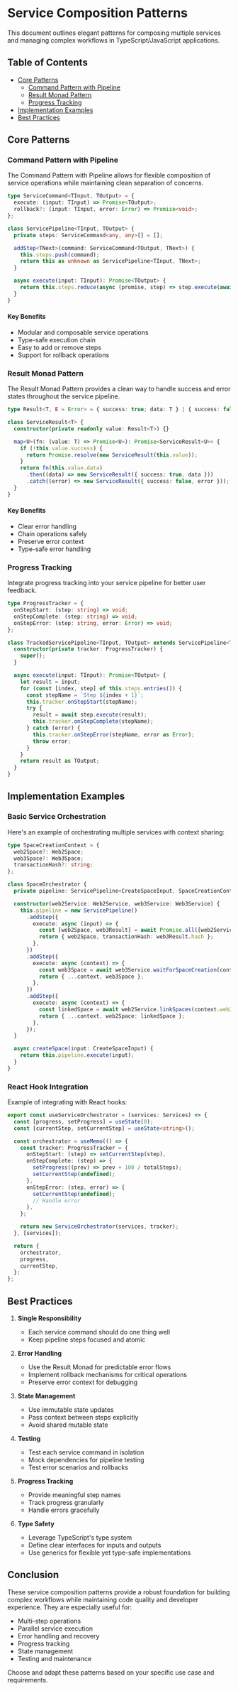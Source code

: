 # Service Composition Patterns

This document outlines elegant patterns for composing multiple services and managing complex workflows in TypeScript/JavaScript applications.

## Table of Contents

- [Core Patterns](#core-patterns)
  - [Command Pattern with Pipeline](#command-pattern-with-pipeline)
  - [Result Monad Pattern](#result-monad-pattern)
  - [Progress Tracking](#progress-tracking)
- [Implementation Examples](#implementation-examples)
- [Best Practices](#best-practices)

## Core Patterns

### Command Pattern with Pipeline

The Command Pattern with Pipeline allows for flexible composition of service operations while maintaining clean separation of concerns.

```typescript
type ServiceCommand<TInput, TOutput> = {
  execute: (input: TInput) => Promise<TOutput>;
  rollback?: (input: TInput, error: Error) => Promise<void>;
};

class ServicePipeline<TInput, TOutput> {
  private steps: ServiceCommand<any, any>[] = [];

  addStep<TNext>(command: ServiceCommand<TOutput, TNext>) {
    this.steps.push(command);
    return this as unknown as ServicePipeline<TInput, TNext>;
  }

  async execute(input: TInput): Promise<TOutput> {
    return this.steps.reduce(async (promise, step) => step.execute(await promise), Promise.resolve(input) as Promise<any>);
  }
}
```

#### Key Benefits

- Modular and composable service operations
- Type-safe execution chain
- Easy to add or remove steps
- Support for rollback operations

### Result Monad Pattern

The Result Monad Pattern provides a clean way to handle success and error states throughout the service pipeline.

```typescript
type Result<T, E = Error> = { success: true; data: T } | { success: false; error: E };

class ServiceResult<T> {
  constructor(private readonly value: Result<T>) {}

  map<U>(fn: (value: T) => Promise<U>): Promise<ServiceResult<U>> {
    if (!this.value.success) {
      return Promise.resolve(new ServiceResult(this.value));
    }
    return fn(this.value.data)
      .then((data) => new ServiceResult({ success: true, data }))
      .catch((error) => new ServiceResult({ success: false, error }));
  }
}
```

#### Key Benefits

- Clear error handling
- Chain operations safely
- Preserve error context
- Type-safe error handling

### Progress Tracking

Integrate progress tracking into your service pipeline for better user feedback.

```typescript
type ProgressTracker = {
  onStepStart: (step: string) => void;
  onStepComplete: (step: string) => void;
  onStepError: (step: string, error: Error) => void;
};

class TrackedServicePipeline<TInput, TOutput> extends ServicePipeline<TInput, TOutput> {
  constructor(private tracker: ProgressTracker) {
    super();
  }

  async execute(input: TInput): Promise<TOutput> {
    let result = input;
    for (const [index, step] of this.steps.entries()) {
      const stepName = `Step ${index + 1}`;
      this.tracker.onStepStart(stepName);
      try {
        result = await step.execute(result);
        this.tracker.onStepComplete(stepName);
      } catch (error) {
        this.tracker.onStepError(stepName, error as Error);
        throw error;
      }
    }
    return result as TOutput;
  }
}
```

## Implementation Examples

### Basic Service Orchestration

Here's an example of orchestrating multiple services with context sharing:

```typescript
type SpaceCreationContext = {
  web2Space?: Web2Space;
  web3Space?: Web3Space;
  transactionHash?: string;
};

class SpaceOrchestrator {
  private pipeline: ServicePipeline<CreateSpaceInput, SpaceCreationContext>;

  constructor(web2Service: Web2Service, web3Service: Web3Service) {
    this.pipeline = new ServicePipeline()
      .addStep({
        execute: async (input) => {
          const [web2Space, web3Result] = await Promise.all([web2Service.createSpace(input), web3Service.createSpace(input)]);
          return { web2Space, transactionHash: web3Result.hash };
        },
      })
      .addStep({
        execute: async (context) => {
          const web3Space = await web3Service.waitForSpaceCreation(context.transactionHash!);
          return { ...context, web3Space };
        },
      })
      .addStep({
        execute: async (context) => {
          const linkedSpace = await web2Service.linkSpaces(context.web2Space!.slug, context.web3Space!.id);
          return { ...context, web2Space: linkedSpace };
        },
      });
  }

  async createSpace(input: CreateSpaceInput) {
    return this.pipeline.execute(input);
  }
}
```

### React Hook Integration

Example of integrating with React hooks:

```typescript
export const useServiceOrchestrator = (services: Services) => {
  const [progress, setProgress] = useState(0);
  const [currentStep, setCurrentStep] = useState<string>();

  const orchestrator = useMemo(() => {
    const tracker: ProgressTracker = {
      onStepStart: (step) => setCurrentStep(step),
      onStepComplete: (step) => {
        setProgress((prev) => prev + 100 / totalSteps);
        setCurrentStep(undefined);
      },
      onStepError: (step, error) => {
        setCurrentStep(undefined);
        // Handle error
      },
    };

    return new ServiceOrchestrator(services, tracker);
  }, [services]);

  return {
    orchestrator,
    progress,
    currentStep,
  };
};
```

## Best Practices

1. **Single Responsibility**

   - Each service command should do one thing well
   - Keep pipeline steps focused and atomic

2. **Error Handling**

   - Use the Result Monad for predictable error flows
   - Implement rollback mechanisms for critical operations
   - Preserve error context for debugging

3. **State Management**

   - Use immutable state updates
   - Pass context between steps explicitly
   - Avoid shared mutable state

4. **Testing**

   - Test each service command in isolation
   - Mock dependencies for pipeline testing
   - Test error scenarios and rollbacks

5. **Progress Tracking**

   - Provide meaningful step names
   - Track progress granularly
   - Handle errors gracefully

6. **Type Safety**
   - Leverage TypeScript's type system
   - Define clear interfaces for inputs and outputs
   - Use generics for flexible yet type-safe implementations

## Conclusion

These service composition patterns provide a robust foundation for building complex workflows while maintaining code quality and developer experience. They are especially useful for:

- Multi-step operations
- Parallel service execution
- Error handling and recovery
- Progress tracking
- State management
- Testing and maintenance

Choose and adapt these patterns based on your specific use case and requirements.
